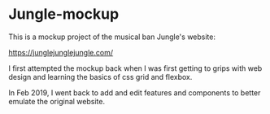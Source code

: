 # Jungle-mockup
This is a mockup project of the musical ban Jungle's website:

https://junglejunglejungle.com/

I first attempted the mockup back when I was first getting to grips with web design and learning the basics of css grid and flexbox.

In Feb 2019, I went back to add and edit features and components to better emulate the original website.
